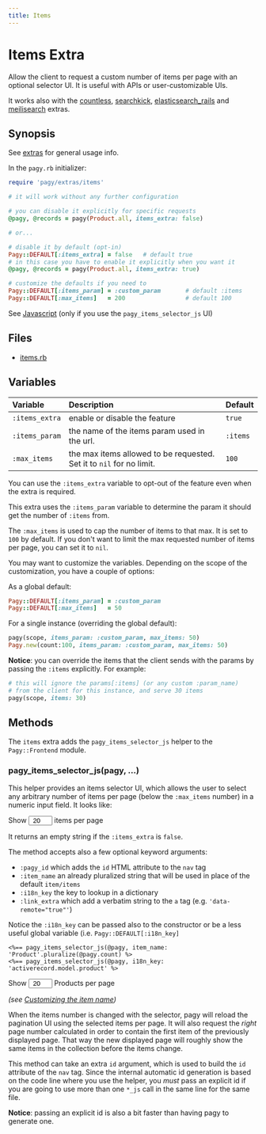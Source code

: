```yaml
---
title: Items
---
```

# Items Extra

Allow the client to request a custom number of items per page with an optional selector UI. It is useful with APIs or user-customizable UIs.

It works also with the [countless](countless.md), [searchkick](searchkick.md), [elasticsearch_rails](elasticsearch_rails.md) and [meilisearch](extras/meilisearch.md) extras.

## Synopsis

See [extras](../extras.md) for general usage info.

In the `pagy.rb` initializer:

```ruby
require 'pagy/extras/items'

# it will work without any further configuration

# you can disable it explicitly for specific requests
@pagy, @records = pagy(Product.all, items_extra: false)

# or...

# disable it by default (opt-in)
Pagy::DEFAULT[:items_extra] = false   # default true
# in this case you have to enable it explicitly when you want it
@pagy, @records = pagy(Product.all, items_extra: true)

# customize the defaults if you need to
Pagy::DEFAULT[:items_param] = :custom_param       # default :items
Pagy::DEFAULT[:max_items]   = 200                 # default 100
```

See [Javascript](../api/javascript.md) (only if you use the `pagy_items_selector_js` UI)

## Files

- [items.rb](https://github.com/ddnexus/pagy/blob/master/lib/pagy/extras/items.rb)

## Variables

| Variable       | Description                                                          | Default  |
| :------------- | :------------------------------------------------------------------- | :------- |
| `:items_extra` | enable or disable the feature                                        | `true`   |
| `:items_param` | the name of the items param used in the url.                         | `:items` |
| `:max_items`   | the max items allowed to be requested. Set it to `nil` for no limit. | `100`    |

You can use the `:items_extra` variable to opt-out of the feature even when the extra is required.

This extra uses the `:items_param` variable to determine the param it should get the number of `:items` from.

The `:max_items` is used to cap the number of items to that max. It is set to `100` by default. If you don't want to limit the max requested number of items per page, you can set it to `nil`.

You may want to customize the variables. Depending on the scope of the customization, you have a couple of options:

As a global default:

```ruby
Pagy::DEFAULT[:items_param] = :custom_param
Pagy::DEFAULT[:max_items]   = 50
```

For a single instance (overriding the global default):

```ruby
pagy(scope, items_param: :custom_param, max_items: 50)
Pagy.new(count:100, items_param: :custom_param, max_items: 50)
```

**Notice**: you can override the items that the client sends with the params by passing the `:items` explicitly. For example:

```ruby
# this will ignore the params[:items] (or any custom :param_name)
# from the client for this instance, and serve 30 items
pagy(scope, items: 30)
```

## Methods

The `items` extra adds the `pagy_items_selector_js` helper to the `Pagy::Frontend` module.

### pagy_items_selector_js(pagy, ...)

This helper provides an items selector UI, which allows the user to select any arbitrary number of items per page (below the `:max_items` number) in a numeric input field. It looks like:

<span>Show <input type="number" min="1" max="100" value="20" style="padding: 0; text-align: center; width: 3rem;"> items per page</span>

It returns an empty string if the `:items_extra` is `false`.

The method accepts also a few optional keyword arguments:

- `:pagy_id` which adds the `id` HTML attribute to the `nav` tag
- `:item_name` an already pluralized string that will be used in place of the default `item/items`
- `:i18n_key` the key to lookup in a dictionary
- `:link_extra` which add a verbatim string to the `a` tag (e.g. `'data-remote="true"'`)

Notice the `:i18n_key` can be passed also to the constructor or be a less useful global variable (i.e. `Pagy::DEFAULT[:i18n_key]`

```erb
<%== pagy_items_selector_js(@pagy, item_name: 'Product'.pluralize(@pagy.count) %>
<%== pagy_items_selector_js(@pagy, i18n_key: 'activerecord.model.product' %>
```

<span>Show <input type="number" min="1" max="100" value="20" style="padding: 0; text-align: center; width: 3rem;"> Products per page</span>

_(see [Customizing the item name](../how-to.md#customizing-the-item-name))_

When the items number is changed with the selector, pagy will reload the pagination UI using the selected items per page. It will also request the _right_ page number calculated in order to contain the first item of the previously displayed page. That way the new displayed page will roughly show the same items in the collection before the items change.

This method can take an extra `id` argument, which is used to build the `id` attribute of the `nav` tag. Since the internal automatic id generation is based on the code line where you use the helper, you _must_ pass an explicit id if you are going to use more than one `*_js` call in the same line for the same file.

**Notice**: passing an explicit id is also a bit faster than having pagy to generate one.
